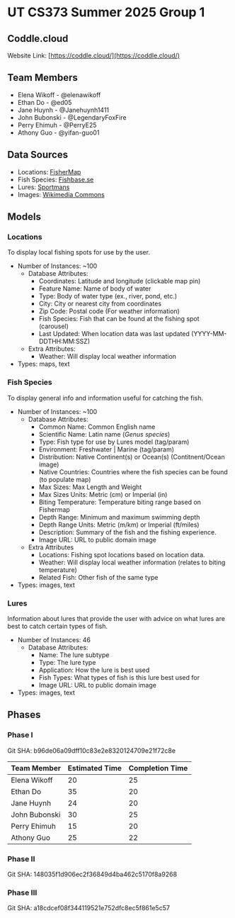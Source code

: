 # UT CS373 Summer 2025 Group 1

## Coddle.cloud

Website Link: [https://coddle.cloud/](https://coddle.cloud/)

## Team Members

- Elena Wikoff - @elenawikoff
- Ethan Do - @ed05
- Jane Huynh - @Janehuynh1411
- John Bubonski - @LegendaryFoxFire
- Perry Ehimuh - @PerryE25
- Athony Guo - @yifan-guo01

## Data Sources

- Locations: [FisherMap](https://usa.fishermap.org/)
- Fish Species: [Fishbase.se](https://www.fishbase.se/)
- Lures: [Sportmans](https://www.sportsmans.com/fishing-lures-types-chart?srsltid=AfmBOop3qHaJLkBmOtjPyIz_Nwze7VUmGilTGrGJznWbqH300ToSxvr8)
- Images: [Wikimedia Commons](https://commons.wikimedia.org/wiki/Main_Page)

## Models

### Locations

To display local fishing spots for use by the user.

- Number of Instances: ~100
    - Database Attributes:
        - Coordinates: Latitude and longitude (clickable map pin)
        - Feature Name: Name of body of water
        - Type: Body of water type (ex., river, pond, etc.)
        - City: City or nearest city from coordinates
        - Zip Code: Postal code (For weather information)
        - Fish Species: Fish that can be found at the fishing spot (carousel)
        - Last Updated: When location data was last updated (YYYY-MM-DDTHH:MM:SSZ)
    - Extra Attributes:
        - Weather: Will display local weather information
- Types: maps, text

### Fish Species

To display general info and information useful for catching the fish.

- Number of Instances: ~100
    - Database Attributes:
        - Common Name: Common English name
        - Scientific Name: Latin name (<em>Genus species</em>)
        - Type: Fish type for use by Lures model (tag/param)
        - Environment: Freshwater | Marine (tag/param)
        - Distribution: Native Continent(s) or Ocean(s) (Contitnent/Ocean image)
        - Native Countries: Countries where the fish species can be found (to populate map)
        - Max Sizes: Max Length and Weight
        - Max Sizes Units: Metric (cm) or Imperial (in)
        - Biting Temperature: Temperature biting range based on Fishermap
        - Depth Range: Minimum and maximum swimming depth
        - Depth Range Units: Metric (m/km) or Imperial (ft/miles)
        - Description: Summary of the fish and the fishing experience.
        - Image URL: URL to public domain image
    - Extra Attributes
        - Locations: Fishing spot locations based on location data.
        - Weather: Will display local weather information (relates to biting temperature)
        - Related Fish: Other fish of the same type
- Types: images, text

### Lures

Information about lures that provide the user with advice on what lures are best to catch certain types of fish.

- Number of Instances: 46
    - Database Attributes:
        - Name: The lure subtype
        - Type: The lure type
        - Application: How the lure is best used
        - Fish Types: What types of fish is this lure best used for
        - Image URL: URL to public domain image
- Types: images, text

## Phases

### Phase I

Git SHA: b96de06a09dff10c83e2e8320124709e21f72c8e

|  Team Member  | Estimated Time | Completion Time |
| ------------- | -------------- | --------------- |
| Elena Wikoff  |       20       |        25       |
| Ethan Do      |       35       |        20       |
| Jane Huynh    |       24       |        20       |
| John Bubonski |       30       |        25       |
| Perry Ehimuh  |       15       |        20       |
| Athony Guo    |       25       |        22       |

### Phase II

Git SHA: 148035f1d906ec2f36849d4ba462c5170f8a9268

### Phase III

Git SHA: a18cdcef08f344119521e752dfc8ec5f861e5c57
